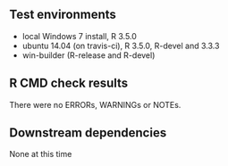 ## Test environments
* local Windows 7 install, R 3.5.0
* ubuntu 14.04 (on travis-ci), R 3.5.0, R-devel and 3.3.3
* win-builder (R-release and R-devel)

## R CMD check results
There were no ERRORs, WARNINGs or NOTEs.

## Downstream dependencies
None at this time

